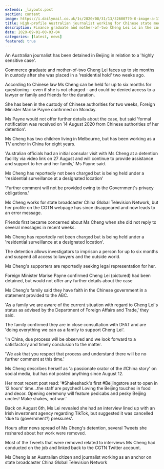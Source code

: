 ```yaml
---
extends: _layouts.post
section: content
image: https://i.dailymail.co.uk/1s/2020/08/31/13/32600770-0-image-a-11_1598876332786.jpg 
title: High-profile Australian journalist working for Chinese state media is detained in Beijing  
description: Finance graduate and mother-of-two Cheng Lei is in the custody of Chinese authorities, Foreign Minister Marise Payne confirmed on Monday night. 
date: 2020-09-01-00-03-04 
categories: [latest, news] 
featured: true 
--- 
```

An Australian journalist has been detained in Beijing in relation to a 'highly sensitive case'. 

Commerce graduate and mother-of-two Cheng Lei faces up to six months in custody after she was placed in a 'residential hold' two weeks ago.

According to Chinese law Ms Cheng can be held for up to six months for questioning - even if she is not charged - and could be denied access to a lawyer or family and friends for the duration. 

She has been in the custody of Chinese authorities for two weeks, Foreign Minister Marise Payne confirmed on Monday.

Ms Payne would not offer further details about the case, but said 'formal notification was received on 14 August 2020 from Chinese authorities of her detention'.

Ms Cheng has two children living in Melbourne, but has been working as a TV anchor in China for eight years. 

'Australian officials had an initial consular visit with Ms Cheng at a detention facility via video link on 27 August and will continue to provide assistance and support to her and her family,' Ms Payne said.

Ms Cheng has reportedly not been charged but is being held under a 'residential surveillance at a designated location'

'Further comment will not be provided owing to the Government's privacy obligations.'

Ms Cheng works for state broadcaster China Global Television Network, but her profile on the CGTN webpage has since disappeared and now leads to an error message. 

Friends first became concerned about Ms Cheng when she did not reply to several messages in recent weeks. 

Ms Cheng has reportedly not been charged but is being held under a 'residential surveillance at a designated location'.

The detention allows investigators to imprison a person for up to six months and suspend all access to lawyers and the outside world.

Ms Cheng's supporters are reportedly seeking legal representation for her.  

Foreign Minister Marise Payne confirmed Cheng Lei (pictured) had been detained, but would not offer any further details about the case

Ms Cheng's family said they have faith in the Chinese government in a statement provided to the ABC.

'As a family we are aware of the current situation with regard to Cheng Lei's status as advised by the Department of Foreign Affairs and Trade,' they said.

The family confirmed they are in close consultation with DFAT and are 'doing everything we can as a family to support Cheng Lei'.  

'In China, due process will be observed and we look forward to a satisfactory and timely conclusion to the matter.

'We ask that you respect that process and understand there will be no further comment at this time.'

Ms Cheng describes herself as 'a passionate orator of the #China story' on social media, but has not posted anything since August 12.

Her most recent post read: '#Shakeshack's first #Beijingstore set to open in 12 hours' time…the staff are psyched! Loving the Beijing touches in food and decor. Opening ceremony will feature pedicabs and pesky Beijing uncles! Make shakes, not war.'

Back on August 6th, Ms Lei revealed she had an interview lined up with an Irish investment agency regarding TikTok, but suggested it was cancelled 'due to (government?) pressures'. 

Hours after news spread of Ms Cheng's detention, several Tweets she reshared about her work were removed.

Most of the Tweets that were removed related to interviews Ms Cheng had conducted on the job and linked back to the CGTN Twitter account. 

Ms Cheng is an Australian citizen and journalist working as an anchor on state broadcaster China Global Television Network

